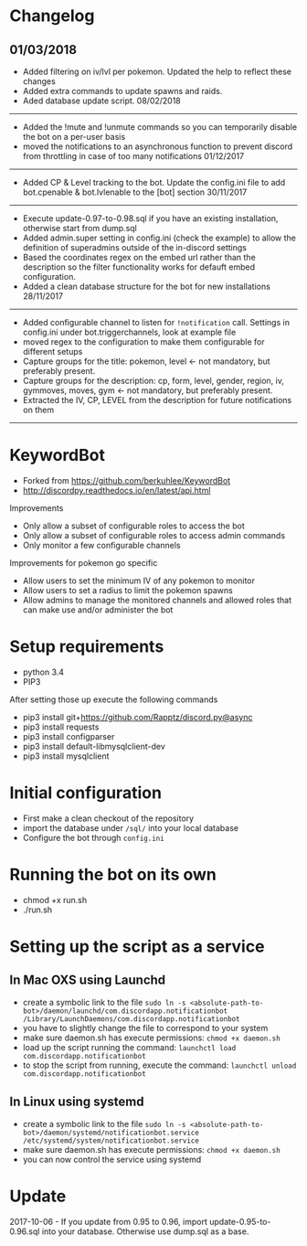 # Changelog
01/03/2018
----
* Added filtering on iv/lvl per pokemon. Updated the help to reflect these changes
* Added extra commands to update spawns and raids.
* Aded database update script.
08/02/2018
----
* Added the !mute and !unmute commands so you can temporarily disable the bot on a per-user basis
* moved the notifications to an asynchronous function to prevent discord from throttling in case of too many notifications
01/12/2017
----
* Added CP & Level tracking to the bot. Update the config.ini file to add bot.cpenable & bot.lvlenable to the [bot] section
30/11/2017
----
* Execute update-0.97-to-0.98.sql if you have an existing installation, otherwise start from dump.sql
* Added admin.super setting in config.ini (check the example) to allow the definition of superadmins outside of the in-discord settings
* Based the coordinates regex on the embed url rather than the description so the filter functionality works for defauft embed configuration.
* Added a clean database structure for the bot for new installations
28/11/2017
----
* Added configurable channel to listen for `!notification` call. Settings in config.ini under bot.triggerchannels, look at example file
* moved regex to the configuration to make them configurable for different setups
* Capture groups for the title: pokemon, level <- not mandatory, but preferably present.
* Capture groups for the description: cp, form, level, gender, region, iv, gymmoves, moves, gym <- not mandatory, but preferably present.
* Extracted the IV, CP, LEVEL from the description for future notifications on them



----
# KeywordBot
* Forked from https://github.com/berkuhlee/KeywordBot
* http://discordpy.readthedocs.io/en/latest/api.html

Improvements
* Only allow a subset of configurable roles to access the bot
* Only allow a subset of configurable roles to access admin commands
* Only monitor a few configurable channels 

Improvements for pokemon go specific
* Allow users to set the minimum IV of any pokemon to monitor
* Allow users to set a radius to limit the pokemon spawns
* Allow admins to manage the monitored channels and allowed roles that can make use and/or administer the bot


Setup requirements
=====
- python 3.4
- PIP3

After setting those up execute the following commands
- pip3 install git+https://github.com/Rapptz/discord.py@async
- pip3 install requests
- pip3 install configparser
- pip3 install default-libmysqlclient-dev
- pip3 install mysqlclient


Initial configuration
=====
- First make a clean checkout of the repository
- import the database under `/sql/` into your local database
- Configure the bot through `config.ini`
 
Running the bot on its own
=====
- chmod +x run.sh
- ./run.sh 


Setting up the script as a service
=====
In Mac OXS using Launchd
-----
- create a symbolic link to the file `sudo ln -s <absolute-path-to-bot>/daemon/launchd/com.discordapp.notificationbot /Library/LaunchDaemons/com.discordapp.notificationbot`
- you have to slightly change the file to correspond to your system
- make sure daemon.sh has execute permissions: `chmod +x daemon.sh`
- load up the script running the command: `launchctl load com.discordapp.notificationbot`
- to stop the script from running, execute the command: `launchctl unload com.discordapp.notificationbot`


In Linux using systemd
-----
- create a symbolic link to the file `sudo ln -s <absolute-path-to-bot>/daemon/systemd/notificationbot.service /etc/systemd/system/notificationbot.service`
- make sure daemon.sh has execute permissions: `chmod +x daemon.sh`
- you can now control the service using systemd


Update
=====
2017-10-06 - If you update from 0.95 to 0.96, import update-0.95-to-0.96.sql into your database. Otherwise use dump.sql as a base.
